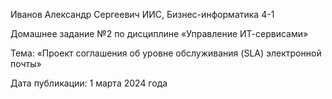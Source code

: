 Иванов Александр Сергеевич
ИИС, Бизнес-информатика 4-1

Домашнее задание №2 по дисциплине «Управление ИТ-сервисами»

Тема: «Проект соглашения об уровне обслуживания (SLA) электронной почты»

Дата публикации: 1 марта 2024 года
